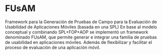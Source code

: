 # FUsAM
Framework para la Generación de Pruebas de Campo para la Evaluación de Usabilidad de Aplicaciones Móviles (basada en una SPL)
En base al modelo conceptual y combinando SPL+FOP+AOP se implementó un framework denominado FUsAM, que permite generar e integrar una familia
de pruebas de usabilidad en aplicaciones móviles. Además de flexibilizar y facilitar el proceso de evaluación de una aplicación móvil.
